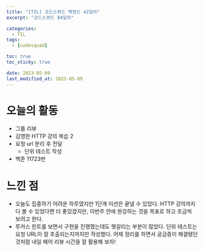 ```yaml
---
title: "[TIL] 코드스쿼드 백엔드 42일차"
excerpt: "코드스쿼드 84일차"

categories:
  - TIL
tags:
  - [codesquad]

toc: true
toc_sticky: true

date: 2023-05-09
last_modified_at: 2023-05-09
---
```


# 오늘의 활동

- 그룹 리뷰
- 김영한 HTTP 강의 복습 2
- 요청 url 분리 후 전달
    - 단위 테스트 작성
- 백준 11723번

# 느낀 점

- 오늘도 집중하기 어려운 하루였지만 1단계 미션은 끝낼 수 있었다. HTTP 강의까지 다 볼 수 있었다면 더 좋았겠지만, 이번주 안에 완강하는 것을 목표로 하고 조금씩 보려고 한다.
- 루카스 힌트를 보면서 구현을 진행했는데도 헷갈리는 부분이 많았다. 단위 테스트는 요청 URL이 잘 추출되는지까지만 작성했다. 어제 정리를 하면서 궁금증이 해결됐던 것처럼 내일 페어 리뷰 시간을 잘 활용해 보자!